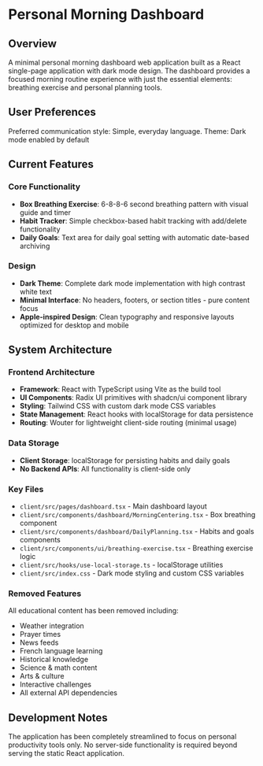 # Personal Morning Dashboard

## Overview

A minimal personal morning dashboard web application built as a React single-page application with dark mode design. The dashboard provides a focused morning routine experience with just the essential elements: breathing exercise and personal planning tools.

## User Preferences

Preferred communication style: Simple, everyday language.
Theme: Dark mode enabled by default

## Current Features

### Core Functionality
- **Box Breathing Exercise**: 6-8-8-6 second breathing pattern with visual guide and timer
- **Habit Tracker**: Simple checkbox-based habit tracking with add/delete functionality
- **Daily Goals**: Text area for daily goal setting with automatic date-based archiving

### Design
- **Dark Theme**: Complete dark mode implementation with high contrast white text
- **Minimal Interface**: No headers, footers, or section titles - pure content focus
- **Apple-inspired Design**: Clean typography and responsive layouts optimized for desktop and mobile

## System Architecture

### Frontend Architecture
- **Framework**: React with TypeScript using Vite as the build tool
- **UI Components**: Radix UI primitives with shadcn/ui component library
- **Styling**: Tailwind CSS with custom dark mode CSS variables
- **State Management**: React hooks with localStorage for data persistence
- **Routing**: Wouter for lightweight client-side routing (minimal usage)

### Data Storage
- **Client Storage**: localStorage for persisting habits and daily goals
- **No Backend APIs**: All functionality is client-side only

### Key Files
- `client/src/pages/dashboard.tsx` - Main dashboard layout
- `client/src/components/dashboard/MorningCentering.tsx` - Box breathing component
- `client/src/components/dashboard/DailyPlanning.tsx` - Habits and goals components
- `client/src/components/ui/breathing-exercise.tsx` - Breathing exercise logic
- `client/src/hooks/use-local-storage.ts` - localStorage utilities
- `client/src/index.css` - Dark mode styling and custom CSS variables

### Removed Features
All educational content has been removed including:
- Weather integration
- Prayer times
- News feeds  
- French language learning
- Historical knowledge
- Science & math content
- Arts & culture
- Interactive challenges
- All external API dependencies

## Development Notes

The application has been completely streamlined to focus on personal productivity tools only. No server-side functionality is required beyond serving the static React application.